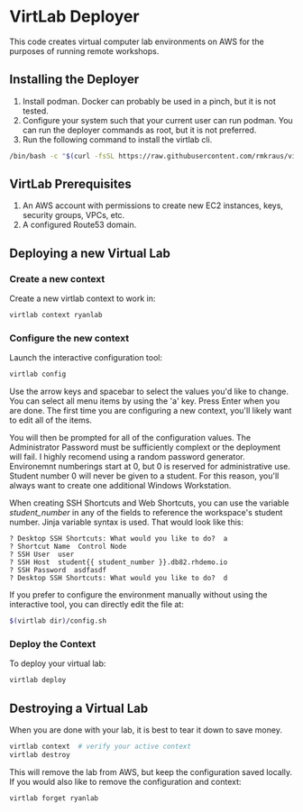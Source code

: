 # VirtLab Deployer

This code creates virtual computer lab environments on AWS for the purposes of
running remote workshops.

## Installing the Deployer

1) Install podman. Docker can probably be used in a pinch, but it is not
tested.
2) Configure your system such that your current user can run podman. You can
run the deployer commands as root, but it is not preferred.
3) Run the following command to install the virtlab cli.

```bash
/bin/bash -c "$(curl -fsSL https://raw.githubusercontent.com/rmkraus/virtlab-deployer/master/bin/virtlab-install.sh)"
```

## VirtLab Prerequisites

1) An AWS account with permissions to create new EC2 instances, keys, security
groups, VPCs, etc.
2) A configured Route53 domain.

## Deploying a new Virtual Lab


### Create a new context
Create a new virtlab context to work in:

```bash
virtlab context ryanlab
```

### Configure the new context
Launch the interactive configuration tool:

```bash
virtlab config
```

Use the arrow keys and spacebar to select the values you'd like to change.
You can select all menu items by using the 'a' key.
Press Enter when you are done.
The first time you are configuring a new context, you'll likely want to edit
all of the items.


You will then be prompted for all of the configuration values.
The Administrator Password must be sufficiently complext or the deployment will
fail. I highly recomend using a random password generator. Environemnt
numberings start at 0, but 0 is reserved for administrative use. Student number
0 will never be given to a student. For this reason, you'll always want to
create one additional Windows Workstation.


When creating SSH Shortcuts and Web Shortcuts, you can use the variable
*student_number* in any of the fields to reference the workspace's student
number. Jinja variable syntax is used. That would look like this:

```
? Desktop SSH Shortcuts: What would you like to do?  a
? Shortcut Name  Control Node
? SSH User  user
? SSH Host  student{{ student_number }}.db82.rhdemo.io
? SSH Password  asdfasdf
? Desktop SSH Shortcuts: What would you like to do?  d
```

If you prefer to configure the environment manually without using the
interactive tool, you can directly edit the file at:

```bash
$(virtlab dir)/config.sh
```

### Deploy the Context
To deploy your virtual lab:

```bash
virtlab deploy
```

## Destroying a Virtual Lab

When you are done with your lab, it is best to tear it down to save money.

```bash
virtlab context  # verify your active context
virtlab destroy
```

This will remove the lab from AWS, but keep the configuration saved locally.
If you would also like to remove the configuration and context:

```bash
virtlab forget ryanlab
```
